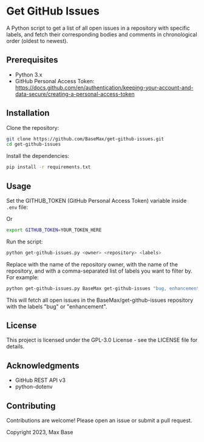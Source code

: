 # Get GitHub Issues

A Python script to get a list of all open issues in a repository with specific labels, and fetch their corresponding bodies and comments in chronological order (oldest to newest).

## Prerequisites

- Python 3.x
- GitHub Personal Access Token: https://docs.github.com/en/authentication/keeping-your-account-and-data-secure/creating-a-personal-access-token

## Installation

Clone the repository:
```bash
git clone https://github.com/BaseMax/get-github-issues.git
cd get-github-issues
```

Install the dependencies:
```bash
pip install -r requirements.txt
```

## Usage

Set the GITHUB_TOKEN (GitHub Personal Access Token) variable inside `.env` file:

Or
```bash
export GITHUB_TOKEN=YOUR_TOKEN_HERE
```

Run the script:
```bash
python get-github-issues.py <owner> <repository> <labels>
```

Replace <owner> with the name of the repository owner, <repository> with the name of the repository, and <labels> with a comma-separated list of labels you want to filter by. For example:

```bash
python get-github-issues.py BaseMax get-github-issues "bug, enhancement"
```
  
This will fetch all open issues in the BaseMax/get-github-issues repository with the labels "bug" or "enhancement".

## License

This project is licensed under the GPL-3.0 License - see the LICENSE file for details.

## Acknowledgments

- GitHub REST API v3
- python-dotenv

## Contributing

Contributions are welcome! Please open an issue or submit a pull request.

Copyright 2023, Max Base
